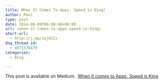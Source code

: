 ```yaml
---
title: When It Comes To Apps, Speed is King!
author: Ravi
type: post
date: 2014-06-09T06:00:40+00:00
url: /when-it-comes-to-apps-speed-is-king/
short-url:
  - http://j.mp/1ojH1Zz
dsq_thread_id:
  - 4971578479
categories:
  - Blog

---
```

This post is available on Medium:  <a href="https://medium.com/@Ravivyas/when-it-comes-to-apps-speed-is-king-3ef99d7c5d6a" data-collapsed="true">When it comes to Apps, Speed is King</a>
